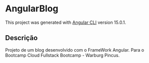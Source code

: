 # AngularBlog

This project was generated with [Angular CLI](https://github.com/angular/angular-cli) version 15.0.1.

## Descrição
Projeto de um blog desenvolvido com o FrameWork Angular. Para o Bootcamp Cloud Fullstack Bootcamp - Warburg Pincus. 

